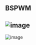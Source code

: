 BSPWM
--------------------------------------------------
![image](https://github.com/user-attachments/assets/c89a63b3-5e07-4bca-92db-0e098cc87f1d)
--------------------------------------------------
![image](https://github.com/user-attachments/assets/91de1f00-4d7d-4f12-979e-f4d524af4401)

